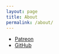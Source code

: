 ```yaml
---
layout: page
title: About
permalink: /about/
---
```

 - [Patreon](https://patreon.com/utcpodcast)
 - [GitHub](https://github.com/tyleretters/utcpodcast.com)